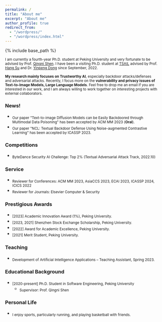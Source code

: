 ```yaml
---
permalink: /
title: "About me"
excerpt: "About me"
author_profile: true
redirect_from: 
  - "/wordpress/"
  - "/wordpress/index.html"
---
```


{% include base_path %}

 
<sub> I am currently a fourth-year Ph.D. student at Peking University and very fortunate to be advised by Prof. [Qingni Shen](https://ss.pku.edu.cn/teacherteam/teacherlist/1634-%E6%B2%88%E6%99%B4%E9%9C%93.html). I have been a visiting Ph.D. student at [TSAIL](https://ml.cs.tsinghua.edu.cn/) advised by Prof. [Hang Su](https://www.suhangss.me/) and Dr. [Yinpeng Dong](https://ml.cs.tsinghua.edu.cn/~yinpeng/) since September, 2022.

<sub> **My research mainly focuses on Trustworthy AI**, especially backdoor attacks/defenses and adversarial attacks. Recently, I focus more on the **vulnerability and privacy issues of Text-to-Image Models, Large Language Models**. Feel free to drop me an email if you are interested in our work, and I am always willing to work together on interesting projects with external collaborators.


### News!
- <sub>Our paper "Text-to-image Diffusion Models can be Easily Backdoored through Multimodal Data Poisoning" has been accepted by ACM MM 2023 (**Oral**).
- <sub>Our paper "NCL: Textual Backdoor Defense Using Noise-augmented Contrastive Learning" has been accepted by ICASSP 2023.


### Competitions
* <sub> ByteDance Security AI Challenge: Top 2% (Textual Adversarial Attack Track, 2022.10)

  
### Service
* <sub> Reviewer for Conferences: ACM MM 2023, AsiaCCS 2023, ECAI 2023, ICASSP 2024, ICICS 2022
* <sub> Reviewer for Journals: Elsevier Computer & Security


### Prestigious Awards
* <sub> [2023] Academic Innovation Award (1%), Peking University. 
* <sub> [2023, 2021]  Shenzhen Stock Exchange Scholarship, Peking University.
* <sub> [2022]  Award for Academic Excellence, Peking University.
* <sub> [2021]  Merit Student, Peking University.


### Teaching
* <sub> Development of Artificial Intelligence Applications – Teaching Assistant, Spring 2023.

### Educational Background
* <sub> [2020-present] Ph.D. Student in Software Engineering, Peking University </sub>
  * <sub> Supervisor: Prof. Qingni Shen </sub>

### Personal Life
* <sub> I enjoy sports, particularly running, and playing basketball with friends. </sub>

